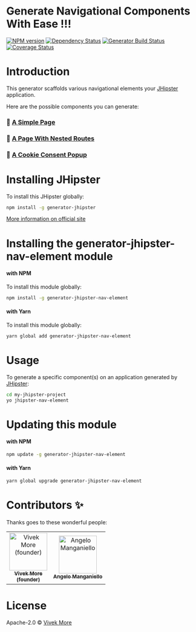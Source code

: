# Generate Navigational Components With Ease !!!

[![NPM version][npm-image]][npm-url]
[![Dependency Status][daviddm-image]][daviddm-url]
[![Generator Build Status][github-actions-generator-ci-image]][github-actions-url]
[![Coverage Status][coveralls-image]][coveralls-url]

# Introduction

This generator scaffolds various navigational elements your [JHipster](http://jhipster.github.io/) application.

Here are the possible components you can generate:

### 📄 [A Simple Page](docs/features/DEFAULT_NAV_ELEMENT.md)

### 🧾 [A Page With Nested Routes](docs/features/NESTED_NAV_ELEMENT.md)

### 🍪 [A Cookie Consent Popup](docs/features/COOKIE_CONSENT_COMPONENT.md)

# Installing JHipster

To install this JHipster globally:

```bash
npm install -g generator-jhipster
```

[More information on official site](https://jhipster.github.io/installation.html)

# Installing the generator-jhipster-nav-element module

#### with NPM

To install this module globally:

```bash
npm install -g generator-jhipster-nav-element
```

#### with Yarn

To install this module globally:

```bash
yarn global add generator-jhipster-nav-element
```

# Usage

To generate a specific component(s) on an application generated by [JHipster](http://jhipster.github.io/):

```bash
cd my-jhipster-project
yo jhipster-nav-element
```

# Updating this module

#### with NPM

```bash
npm update -g generator-jhipster-nav-element
```

#### with Yarn

```bash
yarn global upgrade generator-jhipster-nav-element
```

# Contributors ✨

Thanks goes to these wonderful people:

<table><tr><td align="center"><a href="https://github.com/vivekmore"><img src="https://avatars1.githubusercontent.com/u/2099329?s=400&v=4" width="100px;" alt="Vivek More (founder)"/><br/><sub><b>Vivek More</b><br/><b>(founder)</b></sub></a></td><td align="center"><a href="https://github.com/amanganiello90"><img src="https://avatars3.githubusercontent.com/u/20536757?s=400&v=4" width="100px;" alt="Angelo Manganiello"/><br /><sub><b>Angelo Manganiello</b></sub></a></td></tr></table>

# License

Apache-2.0 © [Vivek More](https://github.com/vivekmore)

[npm-image]: https://img.shields.io/npm/v/generator-jhipster-nav-element.svg
[npm-url]: https://npmjs.org/package/generator-jhipster-nav-element
[github-actions-generator-ci-image]: https://github.com/jhipster/jhipster-quarkus/workflows/Generator%20CI/badge.svg
[github-actions-url]: https://github.com/jhipster/jhipster-quarkus/actions
[daviddm-image]: https://david-dm.org/vivekmore/generator-jhipster-nav-element.svg?theme=shields.io
[daviddm-url]: https://david-dm.org/vivekmore/generator-jhipster-nav-element
[coveralls-image]: https://coveralls.io/repos/github/vivekmore/generator-jhipster-nav-element/badge.svg
[coveralls-url]: https://coveralls.io/github/vivekmore/generator-jhipster-nav-element
